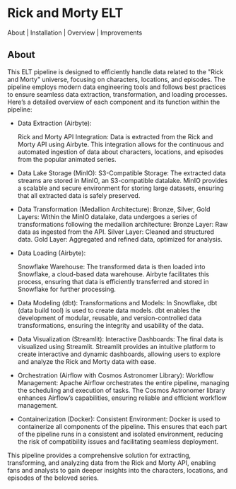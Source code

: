 # Rick and Morty ELT

About | Installation | Overview | Improvements

## About

This ELT pipeline is designed to efficiently handle data related to the "Rick and Morty" universe, focusing on characters, locations, and episodes. The pipeline employs modern data engineering tools and follows best practices to ensure seamless data extraction, transformation, and loading processes. Here’s a detailed overview of each component and its function within the pipeline:

* Data Extraction (Airbyte):

    Rick and Morty API Integration: Data is extracted from the Rick and Morty API using Airbyte. This integration allows for the continuous and automated ingestion of data about characters, locations, and episodes from the popular animated series.

* Data Lake Storage (MinIO):
    S3-Compatible Storage: The extracted data streams are stored in MinIO, an S3-compatible datalake. MinIO provides a scalable and secure environment for storing large datasets, ensuring that all extracted data is safely preserved.

* Data Transformation (Medallion Architecture):
    Bronze, Silver, Gold Layers: Within the MinIO datalake, data undergoes a series of transformations following the medallion architecture:
        Bronze Layer: Raw data as ingested from the API.
        Silver Layer: Cleaned and structured data.
        Gold Layer: Aggregated and refined data, optimized for analysis.

* Data Loading (Airbyte):

   Snowflake Warehouse: The transformed data is then loaded into Snowflake, a cloud-based data warehouse. Airbyte facilitates this process, ensuring that data is efficiently transferred and stored in Snowflake for further processing.

* Data Modeling (dbt):
    Transformations and Models: In Snowflake, dbt (data build tool) is used to create data models. dbt enables the development of modular, reusable, and version-controlled data transformations, ensuring the integrity and usability of the data.

* Data Visualization (Streamlit):
    Interactive Dashboards: The final data is visualized using Streamlit. Streamlit provides an intuitive platform to create interactive and dynamic dashboards, allowing users to explore and analyze the Rick and Morty data with ease.

* Orchestration (Airflow with Cosmos Astronomer Library):
    Workflow Management: Apache Airflow orchestrates the entire pipeline, managing the scheduling and execution of tasks. The Cosmos Astronomer library enhances Airflow’s capabilities, ensuring reliable and efficient workflow management.

* Containerization (Docker):
    Consistent Environment: Docker is used to containerize all components of the pipeline. This ensures that each part of the pipeline runs in a consistent and isolated environment, reducing the risk of compatibility issues and facilitating seamless deployment.

This pipeline provides a comprehensive solution for extracting, transforming, and analyzing data from the Rick and Morty API, enabling fans and analysts to gain deeper insights into the characters, locations, and episodes of the beloved series.